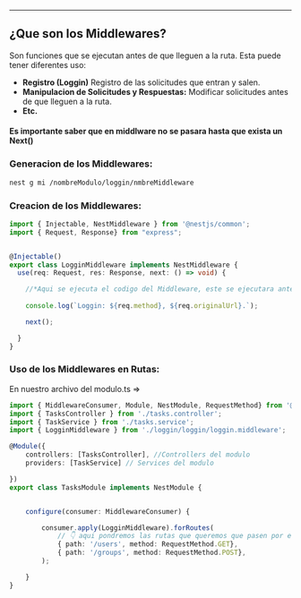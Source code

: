 
---
## ¿Que son los Middlewares?
Son funciones que se ejecutan antes de que lleguen a la ruta. Esta puede tener diferentes uso:
- **Registro (Loggin)** Registro de las solicitudes que entran y salen.
- **Manipulacion de Solicitudes y Respuestas:** Modificar solicitudes antes de que lleguen a la ruta.
- **Etc.**


#### Es importante saber que en middlware no se pasara hasta que exista un Next()

### Generacion de los Middlewares:

```bash
nest g mi /nombreModulo/loggin/nmbreMiddleware
```
### Creacion de los Middlewares:

```typescript
import { Injectable, NestMiddleware } from '@nestjs/common';
import { Request, Response} from "express";


@Injectable()
export class LogginMiddleware implements NestMiddleware {
  use(req: Request, res: Response, next: () => void) {

    //*Aqui se ejecuta el codigo del Middleware, este se ejecutara antes de llegar a las rutas
    
    console.log(`Loggin: ${req.method}, ${req.originalUrl}.`);

    next();

  }
}

```

### Uso de los Middlewares en Rutas:
En nuestro archivo del modulo.ts =>


```typescript
import { MiddlewareConsumer, Module, NestModule, RequestMethod} from '@nestjs/common';
import { TasksController } from './tasks.controller';
import { TaskService } from './tasks.service';
import { LogginMiddleware } from './loggin/loggin/loggin.middleware';

@Module({
    controllers: [TasksController], //Controllers del modulo
    providers: [TaskService] // Services del modulo

})
export class TasksModule implements NestModule {


    configure(consumer: MiddlewareConsumer) {

        consumer.apply(LogginMiddleware).forRoutes(
			// 👇 aqui pondremos las rutas que queremos que pasen por el middleware
            { path: '/users', method: RequestMethod.GET}, 
            { path: '/groups', method: RequestMethod.POST},
        );

    }
}

```
